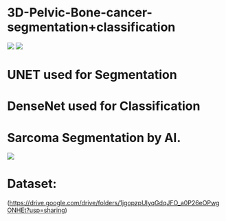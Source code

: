 # 3D-Pelvic-Bone-cancer-segmentation+classification


![](https://github.com/basharbme/3D-Pelvic-Bone-cancer-segmentation-and-classification/blob/main/0_IMG-20211028-WA0022.jpg)
![](https://github.com/basharbme/3D-Pelvic-Bone-cancer-segmentation-and-classification/blob/main/FB_IMG_1634756330907.jpg)

# UNET used for Segmentation 
# DenseNet used for Classification


# Sarcoma Segmentation by AI.
![](https://github.com/basharbme/3D-Pelvic-Bone-cancer-classification/blob/main/33333.PNG)

# Dataset:
(https://drive.google.com/drive/folders/1jgopzpUIyqGdqJFO_a0P26eOPwgONHEt?usp=sharing)
